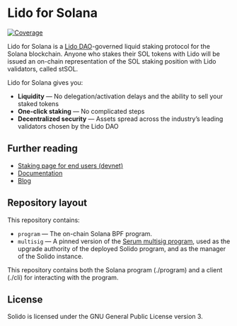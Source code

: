 # Lido for Solana

[![Coverage][cov-img]][cov]

[cov-img]: https://codecov.io/gh/ChorusOne/solido/branch/main/graph/badge.svg?token=USB921ZL6B
[cov]:     https://codecov.io/gh/ChorusOne/solido/branch/main/graph/badge.svg?token=USB921ZL6B

Lido for Solana is a [Lido DAO][lido]-governed liquid staking protocol for the
Solana blockchain. Anyone who stakes their SOL tokens with Lido will be issued
an on-chain representation of the SOL staking position with Lido validators,
called stSOL.

Lido for Solana gives you:

 * **Liquidity** — No delegation/activation delays and the ability to sell your
   staked tokens
 * **One-click staking** — No complicated steps
 * **Decentralized security** — Assets spread across the industry’s leading
   validators chosen by the Lido DAO

[lido]: https://lido.fi

## Further reading

   <!-- TODO: Update link to staking page once we are live on mainnet. -->
 * [Staking page for end users (devnet)][stake]
 * [Documentation][documentation]
 * [Blog][blog]

[stake]:         https://solana-dev.testnet.lido.fi/
[documentation]: https://chorusone.github.io/solido/
[blog]:          https://medium.com/chorus-one

## Repository layout

This repository contains:

 * `program` — The on-chain Solana BPF program.
 * `multisig` — A pinned version of the [Serum multisig program][multisig], used
   as the upgrade authority of the deployed Solido program, and as the manager
   of the Solido instance.


This repository contains both the Solana program (./program) and a client (./cli) for interacting with
the program.

[multisig]: https://github.com/project-serum/multisig

## License

Solido is licensed under the GNU General Public License version 3.
